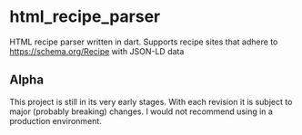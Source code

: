 # html_recipe_parser

HTML recipe parser written in dart. Supports recipe sites that adhere to https://schema.org/Recipe with JSON-LD data

## Alpha

This project is still in its very early stages. With each revision it is subject to major (probably breaking) changes. I would not recommend using in a production environment.
